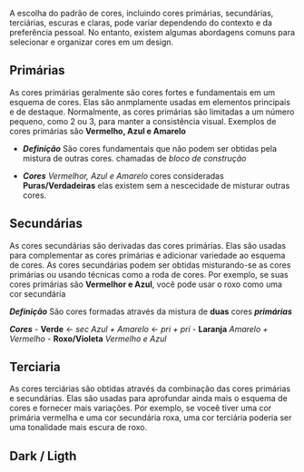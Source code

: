 A escolha do padrão de cores, incluindo cores primárias, secundárias, terciárias, escuras e claras, pode variar dependendo do contexto e da preferência pessoal. No entanto, existem algumas abordagens comuns para selecionar e organizar cores em um design.

## Primárias
As cores primárias geralmente são cores fortes e fundamentais em um esquema de cores. Elas são anmplamente usadas em elementos principais e de destaque. Normalmente, as cores primárias são limitadas a um número pequeno, como 2 ou 3, para manter a consistência visual. Exemplos de cores primárias são **Vermelho, Azul e Amarelo**

- ***Definição*** 
	São cores fundamentais que não podem ser obtidas pela mistura de outras cores.
	chamadas de *bloco de construção* 

- ***Cores***
	*Vermelhor, Azul e Amarelo* 
		cores consideradas **Puras/Verdadeiras** elas existem sem a nescecidade de misturar outras cores.





## Secundárias
As cores secundárias são derivadas das cores primárias. Elas são usadas para complementar as cores primárias e adicionar variedade ao esquema de cores. As cores secundárias podem ser obtidas misturando-se as cores primárias ou usando técnicas como a roda de cores. Por exemplo, se suas cores primárias são **Vermelhor e Azul**, você pode usar o roxo como uma cor secundária

***Definição***
	São cores formadas através da mistura de **duas** cores ***primárias*** 

***Cores***
	- **Verde** <- *sec*
		*Azul + Amarelo* <- *pri + pri*
	- **Laranja** 
		*Amarelo + Vermelho*
	- **Roxo/Violeta**
		*Vermelho e Azul*


## Terciaria
As cores terciárias são obtidas através da combinação das cores primárias e secundárias. Elas são usadas para aprofundar ainda mais o esquema de cores e fornecer mais variações. Por exemplo, se voceê tiver uma cor primária vermelha e uma cor secundária roxa, uma cor terciária poderia ser uma tonalidade mais escura de roxo.

## Dark / Ligth


